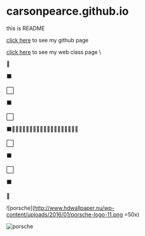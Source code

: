 # carsonpearce.github.io
this is README

[click here](http://carsonp.github.io) to see my github page 

[click here](http://carsonp.github.io/wpd/firstwebsite/index.html) to see my web class page \

:checkered_flag:

:black_large_square:

:white_large_square:

:black_large_square:

:white_large_square:

:black_large_square::red_car::dash::red_car::dash::dash::red_car::dash::dash::red_car::dash::red_car::dash::dash::dash::red_car::dash::red_car::dash::dash:

:white_large_square:

:black_large_square:

:white_large_square:

:black_large_square:

:checkered_flag:

![porsche](http://www.hdwallpaper.nu/wp-content/uploads/2016/01/porsche-logo-11.png =50x)

![porsche](https://s-media-cache-ak0.pinimg.com/736x/92/ec/84/92ec84cda2333f77e6764bb54ead9a1b.jpg)


